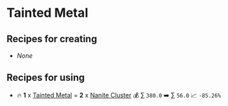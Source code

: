 # Tainted Metal

## Recipes for creating

* _None_


## Recipes for using

* 🔥 **1** x [Tainted Metal](<Tainted Metal.md>) = **2** x [Nanite Cluster](<Nanite Cluster.md>) 💰 ∑ `380.0` ➡️ ∑ `56.0` 📈 `-85.26%`
